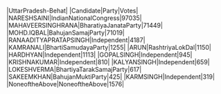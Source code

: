  
|UttarPradesh-Behat|
|Candidate|Party|Votes|
|NARESHSAINI|IndianNationalCongress|97035|
|MAHAVEERSINGHRANA|BharatiyaJanataParty|71449|
|MOHD.IQBAL|BahujanSamajParty|71019|
|RANAADITYAPRATAPSINGH|Independent|4187|
|KAMRANALI|BhartiSamudayaParty|1255|
|ARUN|RashtriyaLokDal|1150|
|HARDHYAN|Independent|1113|
|GOPALSINGH|Independent|945|
|KRISHNAKUMAR|Independent|810|
|KALYANSINGH|Independent|659|
|LOKESHVERMA|BhartiyaTarakSamajParty|617|
|SAKEEMKHAN|BahujanMuktiParty|425|
|KARMSINGH|Independent|319|
|NoneoftheAbove|NoneoftheAbove|1576|
